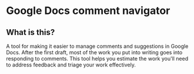 # Google Docs comment navigator

## What is this?
A tool for making it easier to manage comments and suggestions in Google Docs. After the first draft, most of the work you put into writing goes into responding to comments. This tool helps you estimate the work you'll need to address feedback and triage your work effectively.
